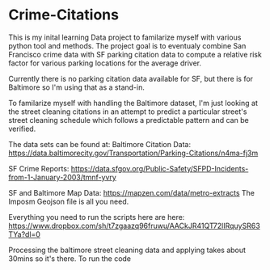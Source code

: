 # Crime-Citations
This is my inital learning Data project to familarize myself with various python tool and methods.
The project goal is to eventualy combine San Francisco crime data with SF parking citation data to compute a relative risk factor for various parking locations for the average driver.

Currently there is no parking citation data available for SF, but there is for Baltimore so I'm using that as a stand-in.

To familarize myself with handling the Baltimore dataset, I'm just looking at the street cleaning citations in an attempt to predict a particular street's street cleaning schedule which follows a predictable pattern and can be verified. 

The data sets can be found at:
Baltimore Citation Data:
https://data.baltimorecity.gov/Transportation/Parking-Citations/n4ma-fj3m

SF Crime Reports:
https://data.sfgov.org/Public-Safety/SFPD-Incidents-from-1-January-2003/tmnf-yvry

SF and Baltimore Map Data:
https://mapzen.com/data/metro-extracts
The Imposm Geojson file is all you need.

Everything you need to run the scripts here are here:
https://www.dropbox.com/sh/t7zgaazq96fruwu/AACkJR41QT72lIRquySR63TYa?dl=0

Processing the baltimore street cleaning data and applying takes about 30mins so it's there.
To run the code
